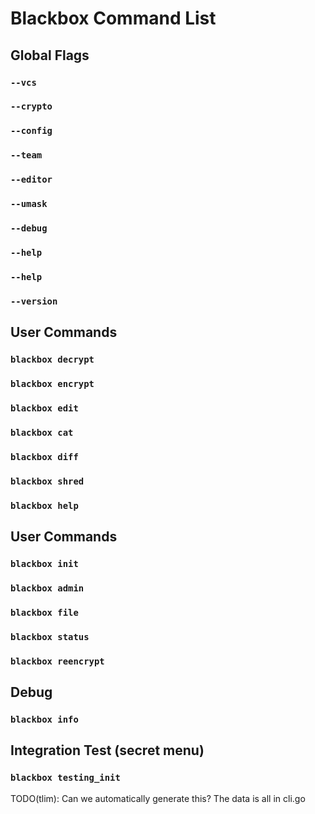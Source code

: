 Blackbox Command List
=====================

## Global Flags
### `--vcs`
### `--crypto`
### `--config`
### `--team`
### `--editor`
### `--umask`
### `--debug`
### `--help`
### `--help`
### `--version`
## User Commands
### `blackbox decrypt`
### `blackbox encrypt`
### `blackbox edit`
### `blackbox cat`
### `blackbox diff`
### `blackbox shred`
### `blackbox help`
## User Commands
### `blackbox init`
### `blackbox admin`
### `blackbox file`
### `blackbox status`
### `blackbox reencrypt`
## Debug
### `blackbox info`
## Integration Test (secret menu)
### `blackbox testing_init`

TODO(tlim): Can we automatically generate this?  The data is all in cli.go
